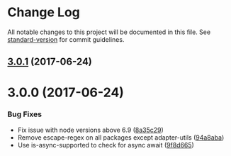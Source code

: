 # Change Log

All notable changes to this project will be documented in this file.
See [standard-version](https://github.com/conventional-changelog/standard-version) for commit guidelines.

<a name="3.0.1"></a>
## [3.0.1](https://github.com/micro-analytics/micro-analytics/compare/micro-analytics-cli@3.0.0...micro-analytics-cli@3.0.1) (2017-06-24)




<a name="3.0.0"></a>
# 3.0.0 (2017-06-24)


### Bug Fixes

* Fix issue with node versions above 6.9 ([8a35c29](https://github.com/micro-analytics/micro-analytics/commit/8a35c29))
* Remove escape-regex on all packages except adapter-utils ([94a8aba](https://github.com/micro-analytics/micro-analytics/commit/94a8aba))
* Use is-async-supported to check for async await ([9f8d665](https://github.com/micro-analytics/micro-analytics/commit/9f8d665))
